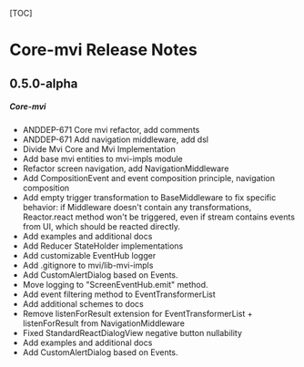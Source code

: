 [TOC]
# Core-mvi Release Notes
## 0.5.0-alpha
##### Core-mvi
* ANDDEP-671 Core mvi refactor, add comments
* ANDDEP-671 Add navigation middleware, add dsl
* Divide Mvi Core and Mvi Implementation
* Add base mvi entities to mvi-impls module
* Refactor screen navigation, add NavigationMiddleware
* Add CompositionEvent and event composition principle, navigation composition
* Add empty trigger transformation to BaseMiddleware to fix specific behavior: 
if Middleware doesn't contain any transformations, Reactor.react method won't be triggered, 
even if stream contains events from UI, which should be reacted directly.
* Add examples and additional docs
* Add Reducer StateHolder implementations
* Add customizable EventHub logger 
* Add .gitignore to mvi/lib-mvi-impls
* Add CustomAlertDialog based on Events.
* Move logging to "ScreenEventHub.emit" method.
* Add event filtering method to EventTransformerList
* Add additional schemes to docs
* Remove listenForResult extension for EventTransformerList + listenForResult from NavigationMiddleware
* Fixed StandardReactDialogView negative button nullability
* Add examples and additional docs 
* Add CustomAlertDialog based on Events.